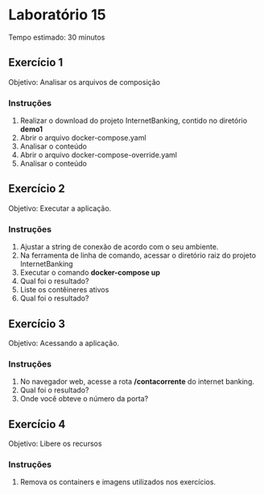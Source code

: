 # Laboratório 15

Tempo estimado: 30 minutos

## Exercício 1
 
Objetivo: Analisar os arquivos de composição

### Instruções

<ol>
    <li> Realizar o download do projeto InternetBanking, contido no diretório <b>demo1</b>
    <li> Abrir o arquivo docker-compose.yaml
    <li> Analisar o conteúdo
    <li> Abrir o arquivo docker-compose-override.yaml
    <li> Analisar o conteúdo
</ol>

## Exercício 2
 
Objetivo: Executar a aplicação.

### Instruções

<ol>
    <li> Ajustar a string de conexão de acordo com o seu ambiente.
    <li> Na ferramenta de linha de comando, acessar o diretório raiz do projeto InternetBanking
    <li> Executar o comando <b>docker-compose up</b>
    <li> Qual foi o resultado?
    <li> Liste os contêineres ativos
    <li> Qual foi o resultado?
</ol>

## Exercício 3
 
Objetivo: Acessando a aplicação.

### Instruções

<ol>
    <li> No navegador web, acesse a rota <b>/contacorrente</b> do internet banking.
    <li> Qual foi o resultado?
    <li> Onde você obteve o número da porta?
</ol>

## Exercício 4
 
Objetivo: Libere os recursos

### Instruções

<ol>
    <li> Remova os containers e imagens utilizados nos exercícios.
</ol>